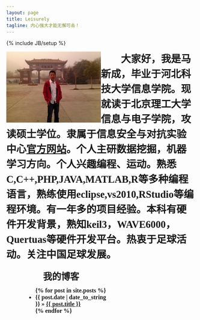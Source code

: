 ```yaml
---
layout: page
title: Leisurely
tagline: 内心强大才能无懈可击！
---
```

{% include JB/setup %}

<script type="text/javascript" src="js/jquery.pngFix.js"></script>
<script type="text/javascript">$(document).ready(function(){ $(document).pngFix(); });</script>
<script type="text/javascript" src="js/swfobject.js"></script>

<script type="text/javascript">
var flashvars = {};
flashvars.xml = "config.xml";
flashvars.font = "font.swf";
var attributes = {};
attributes.wmode = "transparent";
attributes.id = "slider";
swfobject.embedSWF("design3edge.swf", "content_slider", "575", "265", "9", "expressInstall.swf", flashvars, attributes);
</script>


<div>
<div style="float:left;width:50%">
<img src="myself.JPG" align="left"/></div>

<span style="align: right; margin-left:2em; text-align:center; font-family: KaiTi; font-weight: bold; line-height:1.5em;font-size:20pt;">
大家好，我是马新成，毕业于河北科技大学信息学院。现就读于北京理工大学信息与电子学院，攻读硕士学位。隶属于信息安全与对抗实验中心<a href="http://www.isclab.org">官方网站</a>。个人主研数据挖掘，机器学习方向。个人兴趣编程、运动。熟悉C,C++,PHP,JAVA,MATLAB,R等多种编程语言，熟练使用eclipse,vs2010,RStudio等编程环境。有一年多的项目经验。本科有硬件开发背景，熟知keil3，WAVE6000，Quertuas等硬件开发平台。热衷于足球活动。关注中国足球发展。
</div>
<br/>

<div style="width:100%; margin: 10px 50px">
<div style="float:left; width:225px">
<span style="align: right; margin-left:2em; font-family: KaiTi; font-weight: bold; line-height:1em; font-size:18pt">
我的博客
</span>
<ul class="posts" style="float:left;font-family: KaiTi; font-weight: bold; font-size: 12pt">
  {% for post in site.posts %}
    <li><span>{{ post.date | date_to_string }}</span> &raquo; <a href="{{ BASE_PATH }}{{ post.url }}">{{ post.title }}</a></li>
  {% endfor %}
</ul>
</div>
<div style="float:right; width:575px">

<div style="float:right" id="content_slider"> <a href="http://www.adobe.com/go/getflashplayer"> <img src="http://www.adobe.com/images/shared/download_buttons/get_flash_player.gif" alt="" /> </a> </div>
</div>
